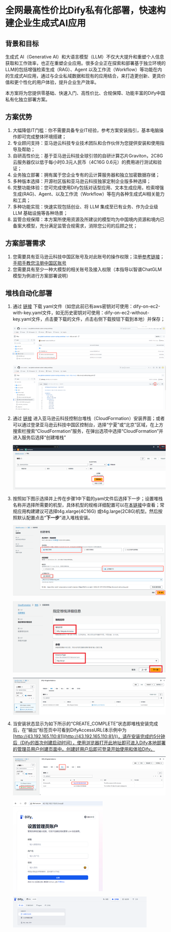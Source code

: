 # 全网最高性价比Dify私有化部署，快速构建企业生成式AI应用

## 背景和目标

生成式 AI（Generative AI）和大语言模型（LLM）不仅大大提升和重塑个人信息获取和工作效率，也正在重塑企业应用。很多企业正在探索和部署基于独立环境的 LLM的包括增强检索生成（RAG）、Agent 以及工作流（Workflow）等功能在内的生成式AI应用，通过与企业私域数据和现有的应用结合，来打造更创新、更具价值和更个性化的用户体验，提升企业生产效率。

本方案将为您提供零基础、快速入门、高性价比、合规保障、功能丰富的Dify中国私有化独立部署方案。

## 方案优势

1. 大幅降低IT门槛：你不需要具备专业IT经验，参考方案安装指引，基本电脑操作即可完成整体环境搭建；
2. 专业顾问支持：亚马逊云科技专业技术团队和合作伙伴为您提供安装和使用指导及帮助；
3. 自研高性价比：基于亚马逊云科技全球引领的自研计算芯片Graviton，2C8G云服务器仅以低于每小时0.3元人民币（4C16G 0.6元）的费用进行测试和验证；
4. 业务独立部署：拥有属于您企业专有的云计算服务器和独立加密数据存储；
5. 多种版本选择：开源社区版和亚马逊云科技独家定制企业版多种选择；
6. 完整功能体验：您可完成使用Dify包括对话型应用、文本生成应用，检索增强生成(RAG)、Agent、以及工作流（Workflow）等在内各种生成式AI相关能力和工具；
7. 多种功能实现：快速实现包括创业、将 LLM 集成至已有业务、作为企业级 LLM 基础设施等各种场景；
8. 监管合规保障：本方案所使用资源及所建议的模型均为中国境内资源和境内已备案大模型，充分满足监管合规需求，消除您公司的后顾之忧；

## 方案部署需求

1. 您需要具有亚马逊云科技中国区账号及对此账号的操作权限；注册[参考链接](https://signin.amazonaws.cn/signup?request_type=register&nc2=h_ct)；[手把手教您注册中国区账号](https://www.amazonaws.cn/about-aws/china/faqs/signup-process/)
2. 您需要具有至少一种大模型的相关账号及接入权限（本指导以智谱ChatGLM模型为例进行方案部署说明）

## 堆栈自动化部署

1. 通过 [链接](https://github.com/aws-samples/aws-global-accelerator-custom-routing-workshop/tree/main/stack/dify-on-ec2) 下载 yaml文件（如您此前已有aws密钥对可使用：dify-on-ec2-with-key.yaml文件，如无历史密钥对可使用：dify-on-ec2-without-key.yaml文件，点击要下载的文件，点击右侧下载按钮下载到本地）并保存；

    ![CFN Templates](./static/1-templates.png)
    
    ![Download CFN Templates](./static/2-download.png)

2. 通过 [链接](https://cn-north-1.console.amazonaws.cn/cloudformation/home?region=cn-north-1#/stacks?filteringText=&filteringStatus=active&viewNested=true) 进入亚马逊云科技控制台堆栈（CloudFormation）安装界面；或者可以通过登录亚马逊云科技中国区控制台，选择“宁夏”或“北京”区域，在上方搜索栏搜索“CloudFormation”服务，在弹出选项中选择“CloudFormation”并进入服务后选择“创建堆栈”

    ![Create CFN Stack](./static/3-create_stack.png)

3. 按照如下图示选择并上传在步骤1中下载的yaml文件后选择下一步；设置堆栈名称并选择所需要的机型，具体机型的规格详细配置可以在[本链接](https://www.amazonaws.cn/ec2/instance-types/?nc1=h_ls)中查看；常规应用构建建议可选择t4g.xlarge(4C16G) 或t4g.large(2C8G)机型。然后按照默认配置点击“**下一步**”进入堆栈安装。

    ![Upload Template](./static/4-upload_template.png)
    
    ![Stack Details](./static/5-stack_details.png)
    
    ![Create In Progress](./static/6-creating.png)
    
4. 当安装状态显示为如下所示的“CREATE_COMPLETE”状态即堆栈安装完成后，在“输出”标签页中可看到DifyAccessURL(本示例中为[http://43.192.165.110:81](http://43.192.165.110:81/))，请在安装完成约5分钟后（Dify的首次创建启动时间），使用浏览器打开此地址即可进入Dify本地部署的管理员用户创建页面中。创建好用户后即可登录开始使用和体验Dify。

    ![Output](./static/7-output.png)
    
    ![Login](./static/8-login.png)
    
    ![Index](./static/9-index.png)
